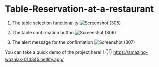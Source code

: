 # Table-Reservation-at-a-restaurant

1. The table selection functionality 
![Screenshot (305)](https://user-images.githubusercontent.com/65349284/123683321-b254ce00-d869-11eb-864d-09865c5685de.png)

2. The table confirmation button
![Screenshot (306)](https://user-images.githubusercontent.com/65349284/123683281-a832cf80-d869-11eb-8431-bc34f5e4fcbd.png)

3. The alert message for the confirmation 
![Screenshot (307)](https://user-images.githubusercontent.com/65349284/123683305-ae28b080-d869-11eb-8e11-2ef8edbf1d01.png)

You can take a quick demo of the project here!!! 👇👇
https://amazing-wozniak-014345.netlify.app/

